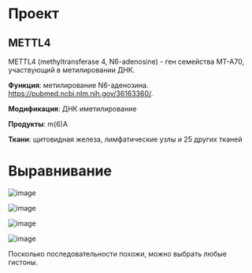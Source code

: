 # Проект

## METTL4
METTL4 (methyltransferase 4, N6-adenosine) - ген семейства MT-A70, участвующий в метилировании ДНК.

**Функция**: метилирование N6-аденозина. https://pubmed.ncbi.nlm.nih.gov/36163360/. 

**Модификация**: ДНК иметилирование

**Продукты**: m(6)A 

**Ткани**: щитовидная железа, лимфатические узлы
и 25 других тканей

# Выравнивание

![image](https://github.com/vkmelnik/hse23_project/assets/70810768/e0e5b212-4043-4270-9598-9dfe12d8b436)


![image](https://github.com/vkmelnik/hse23_project/assets/70810768/3165f925-c24b-4a24-87b0-9d4ef1ae6fa8)


![image](https://github.com/vkmelnik/hse23_project/assets/70810768/50432ccc-f521-4ca5-9045-fe2861c1ce37)


![image](https://github.com/vkmelnik/hse23_project/assets/70810768/97fe12b8-f706-4cbf-9685-42a4c17c6b3c)

Посколько последовательности похожи, можно выбрать любые гистоны.
